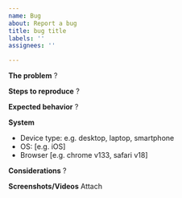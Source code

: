```yaml
---
name: Bug
about: Report a bug
title: bug title
labels: ''
assignees: ''

---
```


**The problem**
?

**Steps to reproduce**
?

**Expected behavior**
?

**System**
 - Device type: e.g. desktop, laptop, smartphone
 - OS: [e.g. iOS]
 - Browser [e.g. chrome v133, safari v18]

**Considerations**
?

**Screenshots/Videos**
Attach
